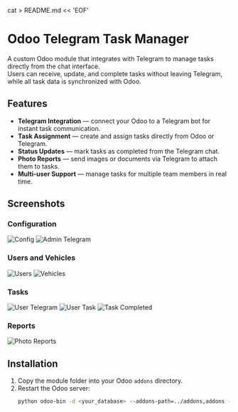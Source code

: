 cat > README.md << 'EOF'
# Odoo Telegram Task Manager

A custom Odoo module that integrates with Telegram to manage tasks directly from the chat interface.  
Users can receive, update, and complete tasks without leaving Telegram, while all task data is synchronized with Odoo.

## Features
- **Telegram Integration** — connect your Odoo to a Telegram bot for instant task communication.
- **Task Assignment** — create and assign tasks directly from Odoo or Telegram.
- **Status Updates** — mark tasks as completed from the Telegram chat.
- **Photo Reports** — send images or documents via Telegram to attach them to tasks.
- **Multi-user Support** — manage tasks for multiple team members in real time.

## Screenshots

### Configuration
![Config](Config.png)
![Admin Telegram](admin_telegram.png)

### Users and Vehicles
![Users](Users.png)
![Vehicles](Vehicles.png)

### Tasks
![User Telegram](userTg.png)
![User Task](user_task.png)
![Task Completed](task_complited.png)

### Reports
![Photo Reports](Photo_repotrs.png)

## Installation
1. Copy the module folder into your Odoo `addons` directory.
2. Restart the Odoo server:
   ```bash
   python odoo-bin -d <your_database> --addons-path=../addons,addons --dev=all

